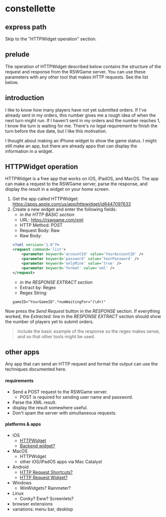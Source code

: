 # constellette

## express path
Skip to the "HTTPWidget operation" section.

## prelude

The operation of HTTPWidget described below contains the structure of the
request and response from the RSWGame server. You can use these parameters
with any other tool that makes HTTP requests. See the list below.

## introduction
I like to know how many players have not yet submitted orders. If I've
already sent in my orders, this number gives me a rough idea of when the
next turn might run. If I haven't sent in my orders and the number
reaches 1, I know the turn is waiting for me. There's no legal requirement
to finish the turn before the due date, but I like this motivation.

I thought about making an iPhone widget to show the game status. I might
still make an app, but there are already apps that can display the information
in a widget.

## HTTPWidget operation

HTTPWidget is a free app that works on iOS, iPadOS, and MacOS. The app can make
a request to the RSWGame server, parse the response, and display
the result in a widget on your home screen.

1. Get the app called HTTPWidget: https://apps.apple.com/us/app/httpwidget/id6447097633
2. Create a new widget and enter the following fields:
    * *in the HTTP BASIC section*
    * URL: https://rswgame.com/xml
    * HTTP Method: POST
    * Request Body: Raw
    * Raw Body:
    ```xml
    <?xml version='1.0'?>
    <request command='list'>
        <parameter keyword='accountId' value='YourAccountID' />
        <parameter keyword='password' value='YourPassword' />
        <parameter keyword='onlyMine' value='true' />
        <parameter keyword='format' value='xml' />
    </request>
    ```
    * *in the RESPONSE EXTRACT section*
    * Extract by: Regex
    * Regex String:
    ```
    gameID="YourGameID".*numWaitingFor="(\d+)"
    ```

Now press the *Send Request* button in the *RESPONSE* section. If everything
worked, the *Extracted:* line in the *RESPONSE EXTRACT* section should
show the number of players yet to submit orders.

> include the basic example of the response so the regex makes sense,
and so that other tools might be used.

## other apps
Any app that can send an HTTP request
and format the output can use the techniques
documented here.

#### requirements
- Send a POST request to the RSWGame server.
	- POST is required for sending user name and password.
- Parse the XML result.
- display the result somewhere useful.
- Don't spam the server with simultaneous requests.

#### platforms & apps
- iOS
	- [HTTPWidget](https://apps.apple.com/us/app/httpwidget/id6447097633)
	- [Backend widget?](https://apps.apple.com/us/app/backend-widget-api-dashboard/id6444039978)
- MacOS
	- HTTPWidget
	- other iOS/iPadOS apps via Mac Catalyst
- Android
	- [HTTP Request Shortcuts?](https://play.google.com/store/apps/details?hl=en-US&id=ch.rmy.android.http_shortcuts)
	- [HTTP Request Widget?](https://play.google.com/store/apps/details?hl=en-US&id=com.idlegandalf.httprequestwidget)
- Windows
	- WinWidgets? Rainmeter?
- Linux
	- Conky? Eww? Screenlets?
- browser extensions
- variations: menu bar, desktop
